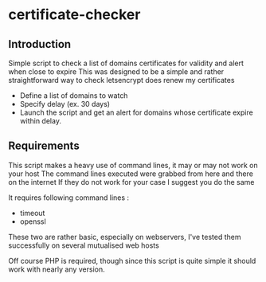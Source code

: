 # certificate-checker
## Introduction ##

Simple script to check a list of domains certificates for validity and alert when close to expire
This was designed to be a simple and rather straightforward way to check letsencrypt does renew my certificates
* Define a list of domains to watch
* Specify delay (ex. 30 days) 
* Launch the script and get an alert for domains whose certificate expire within delay.

## Requirements ##

This script makes a heavy use of command lines, it may or may not work on your host
The command lines executed were grabbed from here and there on the internet
If they do not work for your case I suggest you do the same

It requires following command lines : 
* timeout
* openssl

These two are rather basic, especially on webservers, I've tested them successfully on several mutualised web hosts

Off course PHP is required, though since this script is quite simple it should work with nearly any version.